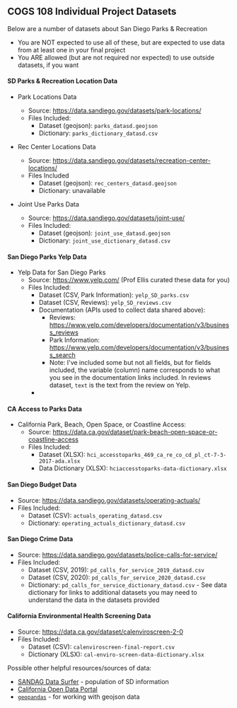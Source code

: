 ## COGS 108 Individual Project Datasets 

Below are a number of datasets about San Diego Parks & Recreation
- You are NOT expected to use all of these, but are expected to use data from at least one in your final project
- You ARE allowed (but are not required nor expected) to use outside datasets, if you want

#### SD Parks & Recreation Location Data

- Park Locations Data
	- Source: https://data.sandiego.gov/datasets/park-locations/
	- Files Included:
		- Dataset (geojson): `parks_datasd.geojson`
		- Dictionary: `parks_dictionary_datasd.csv`

- Rec Center Locations Data
	- Source: https://data.sandiego.gov/datasets/recreation-center-locations/
	- Files Included
		- Dataset (geojson): `rec_centers_datasd.geojson`
		- Dictionary: unavailable

- Joint Use Parks Data
	- Source: https://data.sandiego.gov/datasets/joint-use/
	- Files Included: 
		- Dataset (geojson): `joint_use_datasd.geojson`
		- Dictionary: `joint_use_dictionary_datasd.csv`

#### San Diego Parks Yelp Data			
- Yelp Data for San Diego Parks
	- Source: https://www.yelp.com/ (Prof Ellis curated these data for you)
	- Files Included:
		- Dataset (CSV, Park Information): `yelp_SD_parks.csv`
		- Dataset (CSV, Reviews): `yelp_SD_reviews.csv`
		- Documentation (APIs used to collect data shared above):
			- Reviews: https://www.yelp.com/developers/documentation/v3/business_reviews
			- Park Information: https://www.yelp.com/developers/documentation/v3/business_search
			- Note: I've included some but not all fields, but for fields included, the variable (column) name corresponds to what you see in the documentation links included. In reviews dataset, `text` is the text from the review on Yelp.
		- 
#### CA Access to Parks Data
- California Park, Beach, Open Space, or Coastline Access:
	- Source:  https://data.ca.gov/dataset/park-beach-open-space-or-coastline-access
	- Files Included:
		- Dataset (XLSX): `hci_accesstoparks_469_ca_re_co_cd_pl_ct-7-3-2017-ada.xlsx`
		- Data Dictionary (XLSX): `hciaccesstoparks-data-dictionary.xlsx` 
	
#### San Diego Budget Data
- Source: https://data.sandiego.gov/datasets/operating-actuals/
- Files Included: 
	- Dataset (CSV): `actuals_operating_datasd.csv`
	- Dictionary: `operating_actuals_dictionary_datasd.csv`	
		
#### San Diego Crime Data
- Source: https://data.sandiego.gov/datasets/police-calls-for-service/
- Files Included: 
	- Dataset (CSV, 2019): `pd_calls_for_service_2019_datasd.csv`
	- Dataset (CSV, 2020): `pd_calls_for_service_2020_datasd.csv`
	- Dictionary: `pd_calls_for_service_dictionary_datasd.csv`
			- See data dictionary for links to additional datasets you may need to understand the data in the datasets provided
			
#### California Environmental Health Screening Data
- Source: https://data.ca.gov/dataset/calenviroscreen-2-0
- Files Included:
	- Dataset (CSV): `calenviroscreen-final-report.csv`
	- Dictionary (XLSX): `cal-enviro-screen-data-dictionary.xlsx`

		
Possible other helpful resources/sources of data:
- [SANDAG Data Surfer](https://datasurfer.sandag.org/) - population of SD information
- [California Open Data Portal](https://data.ca.gov/) 
- [`geopandas`](https://geopandas.org/io.html) - for working with geojson data

